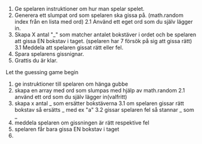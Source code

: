 1. Ge spelaren instruktioner om hur man spelar spelet.
2. Generera ett slumpat ord som spelaren ska gissa på. (math.random index från en lista med ord)
   2.1 Använd ett eget ord som du själv lägger in.
3. Skapa X antal "\_" som matcher antalet bokstäver i ordet och be spelaren att gissa EN bokstav i taget. (spelaren har 7 försök på sig att gissa rätt)
   3.1 Meddela att spelaren gissat rätt eller fel.
4. Spara spelarens gissnignar.
5. Grattis du är klar.

Let the guessing game begin

1. ge instruktioner till spelaren om hänga gubbe
2. skapa en array med ord som slumpas med hjälp av math.random
   2.1 använd ett ord som du själv lägger in(valfritt)
3. skapa x antal _ som ersätter bokstäverna
   3.1 om spelaren gissar rätt bokstav så ersätts _ med ex "a"
   3.2 gissar spelaren fel så stannar _ som _
4. meddela spelaren om gissningen är rätt respektive fel
5. spelaren får bara gissa EN bokstav i taget
6.
